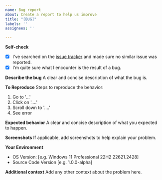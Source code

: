 ```yaml
---
name: Bug report
about: Create a report to help us improve
title: "[BUG]"
labels: ''
assignees: ''

---
```


**Self-check**
- [x] I've searched on the [issue tracker](../) and made sure no similar issue was reported.
- [x] I'm quite sure what I encounter is the result of a bug.

**Describe the bug**
A clear and concise description of what the bug is.

**To Reproduce**
Steps to reproduce the behavior:
1. Go to '...'
2. Click on '....'
3. Scroll down to '....'
4. See error

**Expected behavior**
A clear and concise description of what you expected to happen.

**Screenshots**
If applicable, add screenshots to help explain your problem.

**Your Environment**
 - OS Version: [e.g. Windows 11 Professional 22H2 22621.2428]
 - Source Code Version [e.g. 1.0.0-alpha]

**Additional context**
Add any other context about the problem here.
